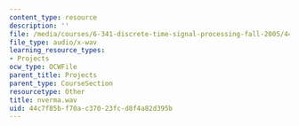 ```yaml
---
content_type: resource
description: ''
file: /media/courses/6-341-discrete-time-signal-processing-fall-2005/44c7f85bf70ac37023fcd8f4a82d395b_nverma.wav
file_type: audio/x-wav
learning_resource_types:
- Projects
ocw_type: OCWFile
parent_title: Projects
parent_type: CourseSection
resourcetype: Other
title: nverma.wav
uid: 44c7f85b-f70a-c370-23fc-d8f4a82d395b
---
```

